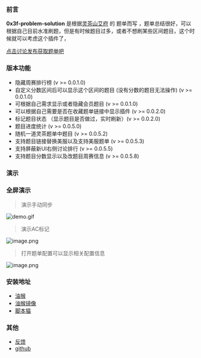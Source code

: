 ### 前言

**0x3f-problem-solution** 是根据[灵茶山艾府](https://space.bilibili.com/206214) 的 题单而写 ，题单总结很好，可以根据自己目前水准刷题，但是有时候题目过多，或者不想刷某些区间题目，这个时候就可以考虑这个插件了，


[点击讨论发布获取题单吧](https://leetcode.cn/u/endlesscheng/)



### 版本功能
-  隐藏周赛排行榜 (v >= 0.0.1.0)
-  自定义分数区间后可以显示这个区间的题目 (没有分数的题目无法操作) (v >= 0.0.1.0)
-  可根据自己需求显示或者隐藏会员题目 (v >= 0.0.1.0)
-  可以根据自己需要是否在收藏题单链接中显示插件 (v >= 0.0.2.0)
-  标记题目状态 （显示题目是否做过，实时刷新）(v >= 0.0.2.0)
-  题目进度统计 (v >= 0.0.5.0)
-  随机一道灵茶题单中题目 (v >= 0.0.5.2)
-  支持题目链接替换美服以及支持美服题单 (v >= 0.0.5.3)
-  支持屏蔽新UI右侧讨论排行 (v >= 0.0.5.5)
-  支持题目分数显示以及改题目周赛信息 (v >= 0.0.5.8)

### 演示





### 全屏演示




> 演示手动同步

![demo.gif](https://scriptcat.org/api/v2/resource/image/20XaV0SJbq09c9Mk)



> 演示AC标记

![image.png](https://scriptcat.org/api/v2/resource/image/ce3YGVmO085A6oHp)

> 打开题单配置可以显示相关配置信息

![image.png](https://scriptcat.org/api/v2/resource/image/ZQkTcnkpAMShGlGD)

### 安装地址


- [油猴](https://greasyfork.org//zh-CN/scripts/501134-0x3f-problem-solution)
- [油猴镜像](https://gfork.dahi.icu/zh-CN/scripts/501134/)
- [脚本猫](https://scriptcat.org/zh-CN/script-show-page/1967)

### 其他

- [反馈](https://wuxin0011.github.io/tampermonkey-script/plugins/0x3f-problem-solution.html)
- [github](https://github.com/wuxin0011/tampermonkey-script/tree/main/0x3f-leetcode)